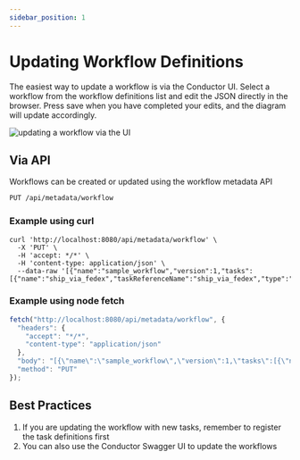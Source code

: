 ```yaml
---
sidebar_position: 1
---
```


# Updating Workflow Definitions

The easiest way to update a workflow is via the Conductor UI. Select a workflow from the workflow definitions list and edit the JSON directly in the browser. Press save when you have completed your edits, and the diagram will update accordingly.

![updating a workflow via the UI](/img/workflow_update.jpg)

## Via API

Workflows can be created or updated using the workflow metadata API

```html
PUT /api/metadata/workflow
```

### Example using curl 

```shell
curl 'http://localhost:8080/api/metadata/workflow' \
  -X 'PUT' \
  -H 'accept: */*' \
  -H 'content-type: application/json' \
  --data-raw '[{"name":"sample_workflow","version":1,"tasks":[{"name":"ship_via_fedex","taskReferenceName":"ship_via_fedex","type":"SIMPLE"}],"schemaVersion":2}]'
```

### Example using node fetch

```javascript
fetch("http://localhost:8080/api/metadata/workflow", {
  "headers": {
    "accept": "*/*",
    "content-type": "application/json"
  },
  "body": "[{\"name\":\"sample_workflow\",\"version\":1,\"tasks\":[{\"name\":\"ship_via_fedex\",\"taskReferenceName\":\"ship_via_fedex\",\"type\":\"SIMPLE\"}],\"schemaVersion\":2}]",
  "method": "PUT"
});
```
## Best Practices

1. If you are updating the workflow with new tasks, remember to register the task definitions first
2. You can also use the Conductor Swagger UI to update the workflows 

